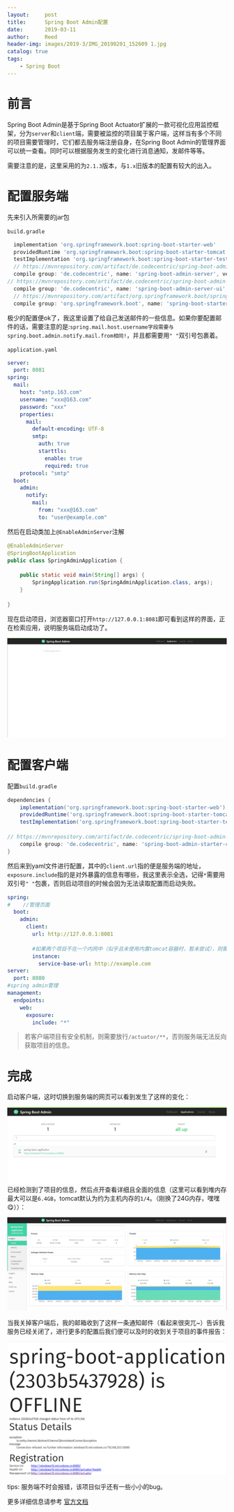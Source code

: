 ```yaml
---
layout:     post
title:      Spring Boot Admin配置
date:       2019-03-11
author:     Reed
header-img: images/2019-3/IMG_20190201_152609 1.jpg
catalog: true
tags:
    - Spring Boot
---
```

# 前言
Spring Boot Admin是基于Spring Boot Actuator扩展的一款可视化应用监控框架，分为`server`和`client`端，需要被监控的项目属于客户端，这样当有多个不同的项目需要管理时，它们都去服务端注册自身，在Spring Boot Admin的管理界面可以统一查看。同时可以根据服务发生的变化进行消息通知，发邮件等等。

需要注意的是，这里采用的为`2.1.3`版本，与`1.x`旧版本的配置有较大的出入。
# 配置服务端
先来引入所需要的jar包

`build.gradle`
``` gradle
  implementation 'org.springframework.boot:spring-boot-starter-web'
  providedRuntime 'org.springframework.boot:spring-boot-starter-tomcat'
  testImplementation 'org.springframework.boot:spring-boot-starter-test'
  // https://mvnrepository.com/artifact/de.codecentric/spring-boot-admin-server
  compile group: 'de.codecentric', name: 'spring-boot-admin-server', version: '2.1.3'
// https://mvnrepository.com/artifact/de.codecentric/spring-boot-admin-server-ui
  compile group: 'de.codecentric', name: 'spring-boot-admin-server-ui', version: '2.1.3'
  // https://mvnrepository.com/artifact/org.springframework.boot/spring-boot-starter-mail
  compile group: 'org.springframework.boot', name: 'spring-boot-starter-mail', version: '2.1.3.RELEASE'
```
极少的配置便ok了，我这里设置了给自己发送邮件的一些信息。如果你要配置邮件的话，需要注意的是:`spring.mail.host.username字段需要与spring.boot.admin.notify.mail.from相同!`，并且都需要用`" "`双引号包裹着。

`application.yaml`
``` yaml
server:
  port: 8081
spring:
  mail:
    host: "smtp.163.com"
    username: "xxx@163.com"
    password: "xxx"
    properties:
      mail:
        default-encoding: UTF-8
        smtp:
          auth: true
          starttls:
            enable: true
            required: true
    protocol: "smtp"
  boot:
    admin:
      notify:
        mail:
          from: "xxx@163.com"
          to: "user@example.com"
```
然后在启动类加上`@EnableAdminServer`注解
``` java
@EnableAdminServer
@SpringBootApplication
public class SpringAdminApplication {

    public static void main(String[] args) {
        SpringApplication.run(SpringAdminApplication.class, args);
    }

}
```
现在启动项目，浏览器窗口打开`http://127.0.0.1:8081`即可看到这样的界面，正在检索应用，说明服务端启动成功了。

![](/images/2019-3/2203547.png)

# 配置客户端
配置`build.gradle`
``` gradle
dependencies {
    implementation('org.springframework.boot:spring-boot-starter-web')
    providedRuntime('org.springframework.boot:spring-boot-starter-tomcat')
    testImplementation('org.springframework.boot:spring-boot-starter-test')
    
// https://mvnrepository.com/artifact/de.codecentric/spring-boot-admin-starter-client
    compile group: 'de.codecentric', name: 'spring-boot-admin-starter-client', version: '2.1.3'
}
```
然后来到yaml文件进行配置，其中的`client.url`指的便是服务端的地址，`exposure.include`指的是对外暴露的信息有哪些，我这里表示全选，记得`*`需要用双引号`" "`包裹，否则启动项目的时候会因为无法读取配置而启动失败。
``` yaml
spring:
#    //管理页面
  boot:
    admin:
      client:
        url: http://127.0.0.1:8081

        #如果两个项目不在一个内网中（似乎且未使用内置tomcat容器时，暂未尝试），则需要配置下边的字段，使得服务端了解如何寻找到客户端。
        instance:
          service-base-url: http://example.com
server:
  port: 8080
#spring admin管理
management:
  endpoints:
    web:
      exposure:
        include: "*"
```
> 若客户端项目有安全机制，则需要放行`/actuator/**`，否则服务端无法反向获取项目的信息。

# 完成
启动客户端，这时切换到服务端的网页可以看到发生了这样的变化：

![](/images/2019-3/2205027.png)
已经检测到了项目的信息，然后点开查看详细且全面的信息（这里可以看到堆内存最大可以是`6.4GB`，tomcat默认为约为主机内存的`1/4`。（刚换了24G内存，嘿嘿😋））：

![](/images/2019-3/2205139.png)

当我关掉客户端后，我的邮箱收到了这样一条通知邮件（看起来很突兀~）告诉我服务已经关闭了，进行更多的配置后我们便可以及时的收到关于项目的事件报告：

![](/images/2019-3/2205505.png)


tips: 服务端不时会报错，该项目似乎还有一些小小的bug。

更多详细信息请参考 [官方文档](http://codecentric.github.io/spring-boot-admin/2.1.3/#getting-started)